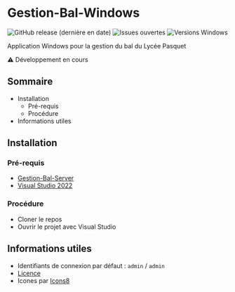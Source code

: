 # Gestion-Bal-Windows

![GitHub release (dernière en date)](https://img.shields.io/github/v/release/ethandudu/Gestion-Bal-Windows-blue?display_name=release&style=for-the-badge&logo=github)
![Issues ouvertes](https://img.shields.io/github/issues/ethandudu/Gestion-Bal-Windows?style=for-the-badge&logo=github)
![Versions Windows](https://img.shields.io/badge/Windows-7--11-blue?style=for-the-badge&logo=windows)

Application Windows pour la gestion du bal du Lycée Pasquet

⚠ Développement en cours

## Sommaire
- Installation
  - Pré-requis
  - Procédure
- Informations utiles

## Installation
### Pré-requis
- [Gestion-Bal-Server](https://github.com/ethandudu/Gestion-Bal-Server)
- [Visual Studio 2022](https://visualstudio.microsoft.com/fr/)

### Procédure
- Cloner le repos
- Ouvrir le projet avec Visual Studio

## Informations utiles
- Identifiants de connexion par défaut : `admin` / `admin`
- [Licence](https://github.com/ethandudu/Gestion-Bal-Windows/blob/main/LICENCE.md)
- Icones par [Icons8](https://icons8.com/)
